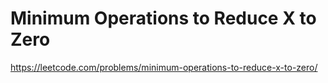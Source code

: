 # Minimum Operations to Reduce X to Zero

https://leetcode.com/problems/minimum-operations-to-reduce-x-to-zero/